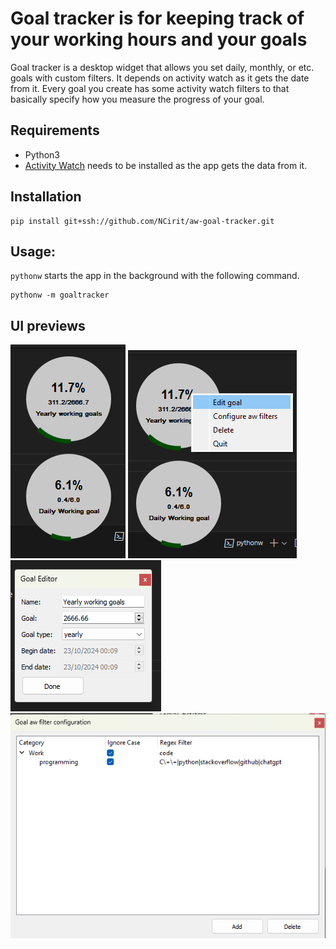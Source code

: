 # Goal tracker is for keeping track of your working hours and your goals

Goal tracker is a desktop widget that allows you set daily, monthly, or etc. goals with custom filters. It depends on activity watch as it gets the date from it. Every goal you create has some activity watch filters to that basically specify how you measure the progress of your goal.

## Requirements
- Python3
- [Activity Watch](https://activitywatch.net/downloads/) needs to be installed as the app gets the data from it. 

## Installation

```
pip install git+ssh://github.com/NCirit/aw-goal-tracker.git
```



## Usage:

`pythonw` starts the app in the background with the following command.

```
pythonw -m goaltracker
```

## UI previews

![progress ui](images/progressui.png)
![config menu](images/configmenu.png)
![goal edit](images/goaleditor.png)
![filter configuration](images/filterconfig.png)